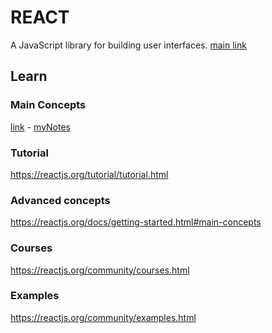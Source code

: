 # REACT
A JavaScript library for building user interfaces. [main link](https://reactjs.org/)

## Learn

### Main Concepts
[link](https://reactjs.org/docs/hello-world.html) - 
[myNotes](main-concepts/readme.md)

### Tutorial
https://reactjs.org/tutorial/tutorial.html

### Advanced concepts
https://reactjs.org/docs/getting-started.html#main-concepts


### Courses
https://reactjs.org/community/courses.html

### Examples
https://reactjs.org/community/examples.html